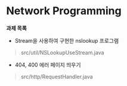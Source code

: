# Network Programming

**과제 목록**
- Stream을 사용하여 구현한 nslookup 프로그램
> src/util/NSLookupUseStream.java

- 404, 400 에러 페이지 띄우기
> src/http/RequestHandler.java


